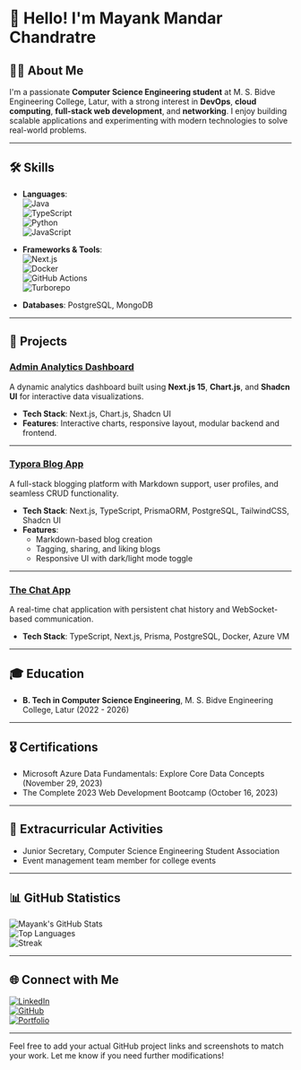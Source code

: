 
# 👋 Hello! I'm Mayank Mandar Chandratre  

## 👨‍💻 About Me  

I'm a passionate **Computer Science Engineering student** at M. S. Bidve Engineering College, Latur, with a strong interest in **DevOps**, **cloud computing**, **full-stack web development**, and **networking**. I enjoy building scalable applications and experimenting with modern technologies to solve real-world problems.  

---

## 🛠️ Skills  

- **Languages**:  
  ![Java](https://img.shields.io/badge/Java-%23ED8B00.svg?style=flat&logo=java&logoColor=white)  
  ![TypeScript](https://img.shields.io/badge/TypeScript-%23007ACC.svg?style=flat&logo=typescript&logoColor=white)  
  ![Python](https://img.shields.io/badge/Python-%233776AB.svg?style=flat&logo=python&logoColor=white)  
  ![JavaScript](https://img.shields.io/badge/JavaScript-%23F7DF1E.svg?style=flat&logo=javascript&logoColor=black)  

- **Frameworks & Tools**:  
  ![Next.js](https://img.shields.io/badge/Next.js-%23000000.svg?style=flat&logo=nextdotjs&logoColor=white)  
  ![Docker](https://img.shields.io/badge/Docker-%232496ED.svg?style=flat&logo=docker&logoColor=white)  
  ![GitHub Actions](https://img.shields.io/badge/GitHub%20Actions-%232671E5.svg?style=flat&logo=githubactions&logoColor=white)  
  ![Turborepo](https://img.shields.io/badge/Turborepo-%23EF2D5E.svg?style=flat&logo=turborepo&logoColor=white)  

- **Databases**: PostgreSQL, MongoDB  

---

## 🌟 Projects  

### [Admin Analytics Dashboard](https://github.com/MayankChandratre1/AdminDashboard_ChartJS)  
A dynamic analytics dashboard built using **Next.js 15**, **Chart.js**, and **Shadcn UI** for interactive data visualizations.  

- **Tech Stack**: Next.js, Chart.js, Shadcn UI  
- **Features**: Interactive charts, responsive layout, modular backend and frontend.  

---

### [Typora Blog App](https://github.com/MayankChandratre1/typora)  
A full-stack blogging platform with Markdown support, user profiles, and seamless CRUD functionality.  

- **Tech Stack**: Next.js, TypeScript, PrismaORM, PostgreSQL, TailwindCSS, Shadcn UI  
- **Features**:  
  - Markdown-based blog creation  
  - Tagging, sharing, and liking blogs  
  - Responsive UI with dark/light mode toggle  

---

### [The Chat App](https://github.com/MayankChandratre1/chat-app-2.0)  
A real-time chat application with persistent chat history and WebSocket-based communication.  

- **Tech Stack**: TypeScript, Next.js, Prisma, PostgreSQL, Docker, Azure VM  

---


## 🎓 Education  

- **B. Tech in Computer Science Engineering**, M. S. Bidve Engineering College, Latur (2022 - 2026)  

---

## 🎖️ Certifications  

- Microsoft Azure Data Fundamentals: Explore Core Data Concepts (November 29, 2023)  
- The Complete 2023 Web Development Bootcamp (October 16, 2023)  

---

## 🎉 Extracurricular Activities  

- Junior Secretary, Computer Science Engineering Student Association  
- Event management team member for college events  

---

## 📊 GitHub Statistics  

![Mayank's GitHub Stats](https://github-readme-stats.vercel.app/api?username=MayankChandratre1&show_icons=true&theme=radical)  
![Top Languages](https://github-readme-stats.vercel.app/api/top-langs/?username=MayankChandratre1&layout=compact&theme=radical)  
![Streak](https://github-readme-streak-stats.herokuapp.com/?user=MayankChandratre1&theme=radical)  

---

## 🌐 Connect with Me  

[![LinkedIn](https://img.shields.io/badge/LinkedIn-0077B5?style=flat&logo=linkedin&logoColor=white)](https://www.linkedin.com/in/mayankchandratre?utm_source=share&utm_campaign=share_via&utm_content=profile&utm_medium=android_app)  
[![GitHub](https://img.shields.io/badge/GitHub-181717?style=flat&logo=github&logoColor=white)](https://github.com/MayankChandratre1)  
[![Portfolio](https://img.shields.io/badge/Portfolio-FF5722?style=flat&logo=web&logoColor=white)](https://portfolio-react-seven-cyan.vercel.app/)  

---

Feel free to add your actual GitHub project links and screenshots to match your work. Let me know if you need further modifications!
